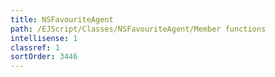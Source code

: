 ```yaml
---
title: NSFavouriteAgent
path: /EJScript/Classes/NSFavouriteAgent/Member functions
intellisense: 1
classref: 1
sortOrder: 3446
---
```





